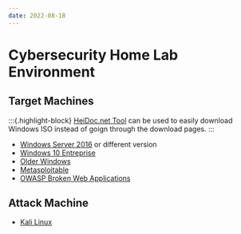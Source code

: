 ```yaml
---
date: 2022-08-18
---
```


Cybersecurity Home Lab Environment
==================================

Target Machines
---------------

:::{.highlight-block}
[HeiDoc.net
Tool](https://heidoc.net/joomla/technology-science/microsoft/67-microsoft-windows-and-office-iso-download-tool)
can be used to easily download Windows ISO instead of goign through the
download pages.
:::

-   [Windows Server
    2016](https://www.microsoft.com/en-us/evalcenter/evaluate-windows-server-2016)
    or different version
-   [Windows 10
    Entreprise](https://www.microsoft.com/en-us/evalcenter/evaluate-windows-10-enterprise)
-   [Older
    Windows](https://developer.microsoft.com/en-us/microsoft-edge/tools/vms/)
-   [Metasploitable](https://information.rapid7.com/download-metasploitable-2017-thanks.html)
-   [OWASP Broken Web
    Applications](https://owasp.org/www-project-broken-web-applications/migrated_content)

Attack Machine
--------------

-   [Kali Linux](https://www.kali.org/get-kali/)
